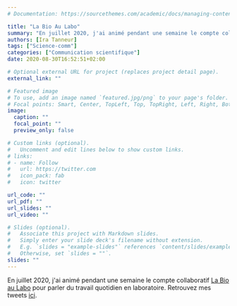 ```yaml
---
# Documentation: https://sourcethemes.com/academic/docs/managing-content/

title: "La Bio Au Labo"
summary: "En juillet 2020, j'ai animé pendant une semaine le compte collaboratif [La Bio au Labo](https://labioaulabo.tumblr.com/) pour parler du travail quotidien en laboratoire. Retrouvez mes tweets [ici](https://wakelet.com/wake/cgmz595m48y8nlfzNAz5K)."
authors: [Ira Tanneur]
tags: ["Science-comm"]
categories: ["Communication scientifique"]
date: 2020-08-30T16:52:51+02:00

# Optional external URL for project (replaces project detail page).
external_link: ""

# Featured image
# To use, add an image named `featured.jpg/png` to your page's folder.
# Focal points: Smart, Center, TopLeft, Top, TopRight, Left, Right, BottomLeft, Bottom, BottomRight.
image:
  caption: ""
  focal_point: ""
  preview_only: false

# Custom links (optional).
#   Uncomment and edit lines below to show custom links.
# links:
# - name: Follow
#   url: https://twitter.com
#   icon_pack: fab
#   icon: twitter

url_code: ""
url_pdf: ""
url_slides: ""
url_video: ""

# Slides (optional).
#   Associate this project with Markdown slides.
#   Simply enter your slide deck's filename without extension.
#   E.g. `slides = "example-slides"` references `content/slides/example-slides.md`.
#   Otherwise, set `slides = ""`.
slides: ""
---
```


En juillet 2020, j'ai animé pendant une semaine le compte collaboratif [La Bio au Labo](https://labioaulabo.tumblr.com/) pour parler du travail quotidien en laboratoire. Retrouvez mes tweets [ici](https://wakelet.com/wake/cgmz595m48y8nlfzNAz5K).

